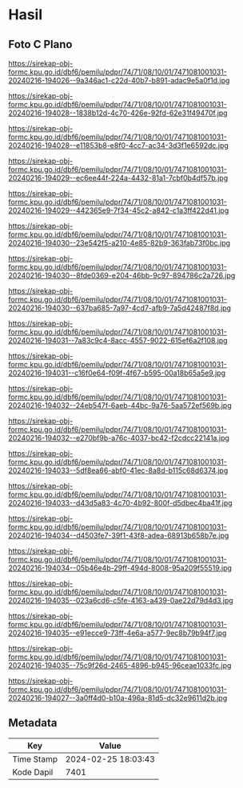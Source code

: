 # Hasil

## Foto C Plano

https://sirekap-obj-formc.kpu.go.id/dbf6/pemilu/pdpr/74/71/08/10/01/7471081001031-20240216-194026--9a346ac1-c22d-40b7-b891-adac9e5a0f1d.jpg

https://sirekap-obj-formc.kpu.go.id/dbf6/pemilu/pdpr/74/71/08/10/01/7471081001031-20240216-194028--1838b12d-4c70-426e-92fd-62e31f49470f.jpg

https://sirekap-obj-formc.kpu.go.id/dbf6/pemilu/pdpr/74/71/08/10/01/7471081001031-20240216-194028--e11853b8-e8f0-4cc7-ac34-3d3f1e6592dc.jpg

https://sirekap-obj-formc.kpu.go.id/dbf6/pemilu/pdpr/74/71/08/10/01/7471081001031-20240216-194029--ec6ee44f-224a-4432-81a1-7cbf0b4df57b.jpg

https://sirekap-obj-formc.kpu.go.id/dbf6/pemilu/pdpr/74/71/08/10/01/7471081001031-20240216-194029--442365e9-7f34-45c2-a842-c1a3ff422d41.jpg

https://sirekap-obj-formc.kpu.go.id/dbf6/pemilu/pdpr/74/71/08/10/01/7471081001031-20240216-194030--23e542f5-a210-4e85-82b9-363fab73f0bc.jpg

https://sirekap-obj-formc.kpu.go.id/dbf6/pemilu/pdpr/74/71/08/10/01/7471081001031-20240216-194030--8fde0369-e204-46bb-9c97-894786c2a726.jpg

https://sirekap-obj-formc.kpu.go.id/dbf6/pemilu/pdpr/74/71/08/10/01/7471081001031-20240216-194030--637ba685-7a97-4cd7-afb9-7a5d42487f8d.jpg

https://sirekap-obj-formc.kpu.go.id/dbf6/pemilu/pdpr/74/71/08/10/01/7471081001031-20240216-194031--7a83c9c4-8acc-4557-9022-615ef6a2f108.jpg

https://sirekap-obj-formc.kpu.go.id/dbf6/pemilu/pdpr/74/71/08/10/01/7471081001031-20240216-194031--c16f0e64-f09f-4f67-b595-00a18b65a5e9.jpg

https://sirekap-obj-formc.kpu.go.id/dbf6/pemilu/pdpr/74/71/08/10/01/7471081001031-20240216-194032--24eb547f-6aeb-44bc-9a76-5aa572ef569b.jpg

https://sirekap-obj-formc.kpu.go.id/dbf6/pemilu/pdpr/74/71/08/10/01/7471081001031-20240216-194032--e270bf9b-a76c-4037-bc42-f2cdcc22141a.jpg

https://sirekap-obj-formc.kpu.go.id/dbf6/pemilu/pdpr/74/71/08/10/01/7471081001031-20240216-194033--5df8ea66-abf0-41ec-8a8d-b115c68d6374.jpg

https://sirekap-obj-formc.kpu.go.id/dbf6/pemilu/pdpr/74/71/08/10/01/7471081001031-20240216-194033--d43d5a83-4c70-4b92-800f-d5dbec4ba41f.jpg

https://sirekap-obj-formc.kpu.go.id/dbf6/pemilu/pdpr/74/71/08/10/01/7471081001031-20240216-194034--d4503fe7-39f1-43f8-adea-68913b658b7e.jpg

https://sirekap-obj-formc.kpu.go.id/dbf6/pemilu/pdpr/74/71/08/10/01/7471081001031-20240216-194034--05b46e4b-29ff-494d-8008-95a209f55519.jpg

https://sirekap-obj-formc.kpu.go.id/dbf6/pemilu/pdpr/74/71/08/10/01/7471081001031-20240216-194035--023a6cd6-c5fe-4163-a439-0ae22d79d4d3.jpg

https://sirekap-obj-formc.kpu.go.id/dbf6/pemilu/pdpr/74/71/08/10/01/7471081001031-20240216-194035--e91ecce9-73ff-4e6a-a577-9ec8b79b94f7.jpg

https://sirekap-obj-formc.kpu.go.id/dbf6/pemilu/pdpr/74/71/08/10/01/7471081001031-20240216-194035--75c9f26d-2465-4896-b945-96ceae1033fc.jpg

https://sirekap-obj-formc.kpu.go.id/dbf6/pemilu/pdpr/74/71/08/10/01/7471081001031-20240216-194027--3a0ff4d0-b10a-496a-81d5-dc32e9611d2b.jpg


## Metadata

| Key        | Value               |
| ---------- | ------------------- |
| Time Stamp | 2024-02-25 18:03:43 |
| Kode Dapil | 7401                |



